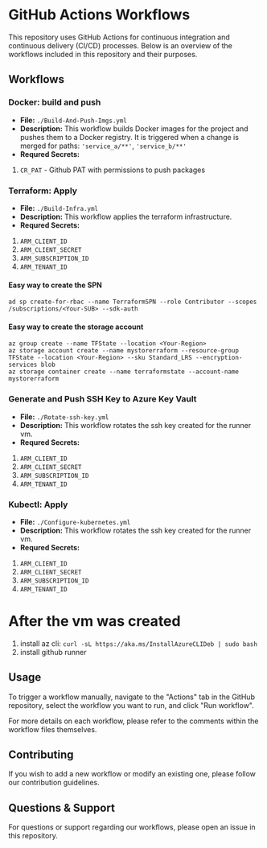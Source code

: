# GitHub Actions Workflows

This repository uses GitHub Actions for continuous integration and continuous delivery (CI/CD) processes. Below is an overview of the workflows included in this repository and their purposes.

## Workflows


### Docker: build and push

- **File:** `./Build-And-Push-Imgs.yml`
- **Description:** This workflow builds Docker images for the project and pushes them to a Docker registry. It is triggered when a change is merged for paths: `'service_a/**'`, `'service_b/**'`
- **Requred Secrets:** 
1. `CR_PAT` - Github PAT with permissions to push packages


### Terraform: Apply

- **File:** `./Build-Infra.yml`
- **Description:** This workflow applies the terraform infrastructure.
- **Requred Secrets:** 
1. `ARM_CLIENT_ID`
1. `ARM_CLIENT_SECRET`
1. `ARM_SUBSCRIPTION_ID`
1. `ARM_TENANT_ID`


#### Easy way to create the SPN 
```
ad sp create-for-rbac --name TerraformSPN --role Contributor --scopes /subscriptions/<Your-SUB> --sdk-auth
```

#### Easy way to create the storage account
```
az group create --name TFState --location <Your-Region>
az storage account create --name mystorerraform --resource-group TFState --location <Your-Region> --sku Standard_LRS --encryption-services blob
az storage container create --name terraformstate --account-name mystorerraform
```


### Generate and Push SSH Key to Azure Key Vault
- **File:** `./Rotate-ssh-key.yml`
- **Description:** This workflow rotates the ssh key created for the runner vm.
- **Requred Secrets:** 
1. `ARM_CLIENT_ID`
1. `ARM_CLIENT_SECRET`
1. `ARM_SUBSCRIPTION_ID`
1. `ARM_TENANT_ID`


### Kubectl: Apply
- **File:** `./Configure-kubernetes.yml`
- **Description:** This workflow rotates the ssh key created for the runner vm. 
- **Requred Secrets:** 
1. `ARM_CLIENT_ID`
1. `ARM_CLIENT_SECRET`
1. `ARM_SUBSCRIPTION_ID`
1. `ARM_TENANT_ID`




# After the vm was created

1. install az cli: `curl -sL https://aka.ms/InstallAzureCLIDeb | sudo bash`
1. install github runner 

## Usage

To trigger a workflow manually, navigate to the "Actions" tab in the GitHub repository, select the workflow you want to run, and click "Run workflow".

For more details on each workflow, please refer to the comments within the workflow files themselves.


## Contributing

If you wish to add a new workflow or modify an existing one, please follow our contribution guidelines.

## Questions & Support

For questions or support regarding our workflows, please open an issue in this repository.
